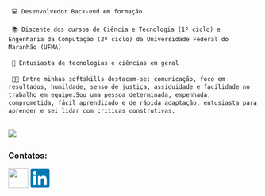 
  <p>
  
     💻 Desenvolvedor Back-end em formação
  
     📚 Discente dos cursos de Ciência e Tecnologia (1º ciclo) e Engenharia da Computação (2º ciclo) da Universidade Federal do Maranhão (UFMA)

     🧠 Entusiasta de tecnologias e ciências em geral
      
     👨‍🎓 Entre minhas softskills destacam-se: comunicação, foco em resultados, humildade, senso de justiça, assiduidade e facilidade no trabalho em equipe.Sou uma pessoa determinada, empenhada, comprometida, fácil aprendizado e de rápida adaptação, entusiasta para aprender e sei lidar com criticas construtivas.
    
  </p>                                                 

<br>
 <div>
  <img width="60%"src="https://github-readme-stats.vercel.app/api/top-langs/?username=Gabriel-munizds&layout=compact&hide_border=true&title_color=F73BE0&text_color=F73BE0&bg_color=0d1117" />
  </p>
  </div>
  
### Contatos:

<div style="display: inline_block">
  
<a href="mailto:gabrielmunizdasilva40@gmail.com" target="_blank" style="text-decoration:none;"><img align="center"   height="40" width="40" src="https://encrypted-tbn0.gstatic.com/images?q=tbn:ANd9GcTS0M6ggYz32UW39FkUpTPAqSnNOeCR9YDNZ5bN6iog1RE8sLUbsuzt8O-d02CowQ3pS3Q&usqp=CAU"></a>
<a href="https://www.linkedin.com/in/jo%C3%A3o-gabriel-muniz-da-silva-1635531a0/" target="_blank" style="text-decoration:none;" ><img align="center"   height="40" width="40" src="https://raw.githubusercontent.com/devicons/devicon/master/icons/linkedin/linkedin-original.svg"></a>

</div>

